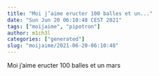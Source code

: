 ```yaml
---
title: "Moi j’aime eructer 100 balles et un..."
date: "Sun Jun 20 06:10:48 CEST 2021"
tags: ["moijaime", "pipotron"]
author: m1ch3l
categories: ["generated"]
slug: "moijaime/2021-06-20-06:10:48"
---
```


Moi j’aime eructer 100 balles et un mars
